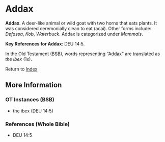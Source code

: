 # Addax
**Addax**. 
A deer-like animal or wild goat with two horns that eats plants. It was considered ceremonially clean to eat (acai). 
Other forms include: 
*Defassa*, *Kob*, *Waterbuck*. 
Addax is categorized under _Mammals_. 


**Key References for Addax**: 
DEU 14:5. 


In the Old Testament (BSB), words representing “Addax” are translated as 
*the ibex* (1x). 




Return to [Index](00-Index.md)

## More Information

### OT Instances (BSB)

* the ibex (DEU 14:5)



### References (Whole Bible)

* DEU 14:5



